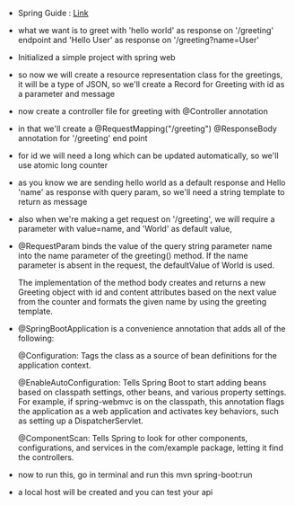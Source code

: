 - Spring Guide : [Link](<https://spring.io/guides/gs/rest-service/>)

- what we want is to greet with 'hello world' as response on '/greeting' endpoint and 'Hello User' as response on '/greeting?name=User'

- Initialized a simple project with spring web

- so now we will create a resource representation class for the greetings, it will be a type of JSON, so we'll create a Record for Greeting with id as a parameter and message

- now create a controller file for greeting with @Controller annotation

- in that we'll create a @RequestMapping("/greeting") @ResponseBody annotation for '/greeting' end point

- for id we will need a long which can be updated automatically, so we'll use atomic long counter

- as you know we are sending hello world as a default response and Hello 'name' as response with query param, so we'll need a string template to return as message

- also when we're making a get request on '/greeting', we will require a parameter with value=name, and 'World' as default value,

- @RequestParam binds the value of the query string parameter name into the name parameter of the greeting() method. If the name parameter is absent in the request, the defaultValue of World is used.

    The implementation of the method body creates and returns a new Greeting object with id and content attributes based on the next value from the counter and formats the given name by using the greeting template.

- @SpringBootApplication is a convenience annotation that adds all of the following:

    @Configuration: Tags the class as a source of bean definitions for the application context.

    @EnableAutoConfiguration: Tells Spring Boot to start adding beans based on classpath settings, other beans, and various property settings. For example, if spring-webmvc is on the classpath, this annotation flags the application as a web application and activates key behaviors, such as setting up a DispatcherServlet.

    @ComponentScan: Tells Spring to look for other components, configurations, and services in the com/example package, letting it find the controllers.

- now to run this, go in terminal and run this mvn spring-boot:run

- a local host will be created and you can test your api



